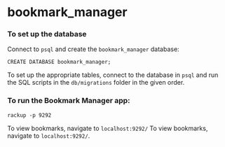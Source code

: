 # bookmark_manager

### To set up the database

Connect to `psql` and create the `bookmark_manager` database:

```
CREATE DATABASE bookmark_manager;
```

To set up the appropriate tables, connect to the database in `psql` and run the SQL scripts in the `db/migrations` folder in the given order.

### To run the Bookmark Manager app:

```
rackup -p 9292
```

To view bookmarks, navigate to `localhost:9292/`
To view bookmarks, navigate to `localhost:9292/`.

